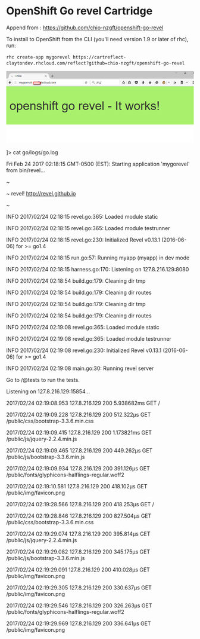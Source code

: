 OpenShift Go revel Cartridge
=============================

Append from : https://github.com/chio-nzgft/openshift-go-revel

To install to OpenShift from the CLI (you'll need version 1.9 or later of rhc), run:

    rhc create-app mygorevel https://cartreflect-claytondev.rhcloud.com/reflect?github=chio-nzgft/openshift-go-revel

![alt tag](https://github.com/chio-nzgft/openshift-go-revel/raw/master/show.png)


]\> cat go/logs/go.log

Fri Feb 24 2017 02:18:15 GMT-0500 (EST): Starting application 'mygorevel' from bin/revel...

~

~ revel! http://revel.github.io

~

INFO  2017/02/24 02:18:15 revel.go:365: Loaded module static

INFO  2017/02/24 02:18:15 revel.go:365: Loaded module testrunner

INFO  2017/02/24 02:18:15 revel.go:230: Initialized Revel v0.13.1 (2016-06-06) for >= go1.4

INFO  2017/02/24 02:18:15 run.go:57: Running myapp (myapp) in dev mode

INFO  2017/02/24 02:18:15 harness.go:170: Listening on 127.8.216.129:8080

INFO  2017/02/24 02:18:54 build.go:179: Cleaning dir tmp

INFO  2017/02/24 02:18:54 build.go:179: Cleaning dir routes

INFO  2017/02/24 02:18:54 build.go:179: Cleaning dir tmp

INFO  2017/02/24 02:18:54 build.go:179: Cleaning dir routes

INFO  2017/02/24 02:19:08 revel.go:365: Loaded module static

INFO  2017/02/24 02:19:08 revel.go:365: Loaded module testrunner

INFO  2017/02/24 02:19:08 revel.go:230: Initialized Revel v0.13.1 (2016-06-06) for >= go1.4

INFO  2017/02/24 02:19:08 main.go:30: Running revel server

Go to /@tests to run the tests.

Listening on 127.8.216.129:15854...

2017/02/24 02:19:08.953 127.8.216.129 200 5.938682ms GET /

2017/02/24 02:19:09.228 127.8.216.129 200  512.322µs GET /public/css/bootstrap-3.3.6.min.css

2017/02/24 02:19:09.415 127.8.216.129 200 1.173821ms GET /public/js/jquery-2.2.4.min.js

2017/02/24 02:19:09.465 127.8.216.129 200  449.262µs GET /public/js/bootstrap-3.3.6.min.js

2017/02/24 02:19:09.934 127.8.216.129 200  391.126µs GET /public/fonts/glyphicons-halflings-regular.woff2

2017/02/24 02:19:10.581 127.8.216.129 200  418.102µs GET /public/img/favicon.png

2017/02/24 02:19:28.566 127.8.216.129 200  418.253µs GET /

2017/02/24 02:19:28.846 127.8.216.129 200  827.504µs GET /public/css/bootstrap-3.3.6.min.css

2017/02/24 02:19:29.074 127.8.216.129 200  395.814µs GET /public/js/jquery-2.2.4.min.js

2017/02/24 02:19:29.082 127.8.216.129 200  345.175µs GET /public/js/bootstrap-3.3.6.min.js

2017/02/24 02:19:29.091 127.8.216.129 200  410.028µs GET /public/img/favicon.png

2017/02/24 02:19:29.305 127.8.216.129 200  330.637µs GET /public/img/favicon.png

2017/02/24 02:19:29.546 127.8.216.129 200  326.263µs GET /public/fonts/glyphicons-halflings-regular.woff2

2017/02/24 02:19:29.969 127.8.216.129 200  336.641µs GET /public/img/favicon.png

